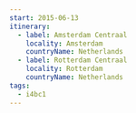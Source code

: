 ```yaml
---
start: 2015-06-13
itinerary:
  - label: Amsterdam Centraal
    locality: Amsterdam
    countryName: Netherlands
  - label: Rotterdam Centraal
    locality: Rotterdam
    countryName: Netherlands
tags:
  - i4bc1
---
```

